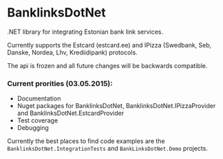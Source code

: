 # BanklinksDotNet
.NET library for integrating Estonian bank link services.

Currently supports the Estcard (estcard.ee) and IPizza (Swedbank, Seb, Danske, Nordea, Lhv, Krediidipank) protocols.

The api is frozen and all future changes will be backwards compatible.

### Current prorities (03.05.2015):
* Documentation
* Nuget packages for BanklinksDotNet, BanklinksDotNet.IPizzaProvider and BanklinksDotNet.EstcardProvider
* Test coverage
* Debugging

Currently the best places to find code examples are the `BanklinksDotNet.IntegrationTests` and `BankLinksDotNet.Demo` projects.
